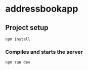 # addressbookapp

## Project setup
```
npm install
```

### Compiles and starts the server
```
npm run dev
```


